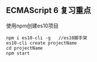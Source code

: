 ## ECMAScript 6 复习重点

使用npm创建es10项目

```
npm i es10-cli -g	//es10脚手架
es10-cli create projectName
cd projectName
npm start
```

